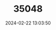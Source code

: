 ---
title: "35048"
category: "Meryta choristantha"
draft: false
date: 2024-02-22 13:03:50
languages:
  Rapanui: ["kofe", "puru"]
---